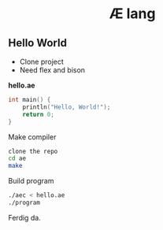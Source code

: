 <div align="center">
    <h1>Æ lang</h1>
</div>

## Hello World
* Clone project
* Need flex and bison

__hello.ae__
~~~c++
int main() {
    println("Hello, World!");
    return 0;
}
~~~

Make compiler
~~~bash
clone the repo
cd ae
make
~~~

Build program
~~~bash
./aec < hello.ae
./program
~~~

Ferdig da.